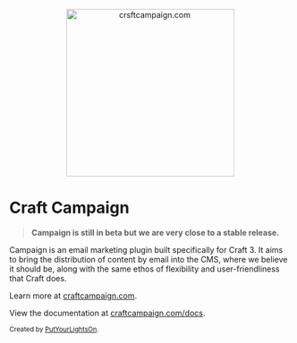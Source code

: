 <p align="center">
   <a href="https://craftcampaign.com/" target="_blank">
     <img width="300" src="https://craftcampaign.com/interface/images/logo.svg?v=201800406" alt="crsftcampaign.com">
   </a>
</p>

# Craft Campaign

> **Campaign is still in beta but we are very close to a stable release.**

Campaign is an email marketing plugin built specifically for Craft 3. It aims to bring the distribution of content by email into the CMS, where we believe it should be, along with the same ethos of flexibility and user-friendliness that Craft does. 
 
Learn more at [craftcampaign.com](https://craftcampaign.com).

View the documentation at [craftcampaign.com/docs](https://craftcampaign.com/docs).
  
<small>Created by [PutYourLightsOn](https://www.putyourlightson.net/).</small>

